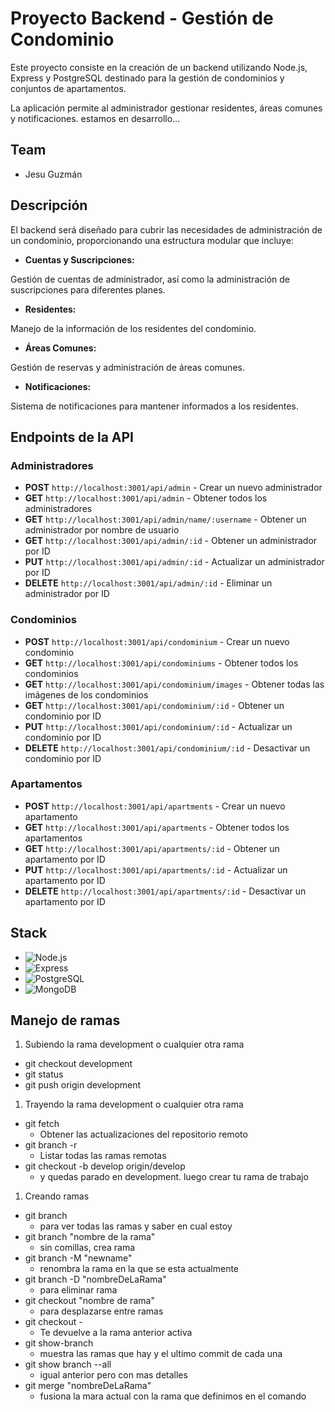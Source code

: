 # Proyecto Backend - Gestión de Condominio

Este proyecto consiste en la creación de un backend utilizando Node.js, Express y PostgreSQL
destinado para la gestión de condominios y conjuntos de apartamentos.

La aplicación permite al administrador gestionar residentes, áreas comunes y notificaciones.
estamos en desarrollo...

## Team

- Jesu Guzmán

## Descripción

El backend será diseñado para cubrir las necesidades
de administración de un condominio,
proporcionando una estructura modular que incluye:

- **Cuentas y Suscripciones:**

Gestión de cuentas de administrador, así como la administración de suscripciones para diferentes planes.

- **Residentes:**

Manejo de la información de los residentes del condominio.

- **Áreas Comunes:**

Gestión de reservas y administración de áreas comunes.

- **Notificaciones:**

Sistema de notificaciones para mantener informados a los residentes.

## Endpoints de la API

### Administradores

- **POST** `http://localhost:3001/api/admin` - Crear un nuevo administrador
- **GET** `http://localhost:3001/api/admin` - Obtener todos los administradores
- **GET** `http://localhost:3001/api/admin/name/:username` - Obtener un administrador por nombre de usuario
- **GET** `http://localhost:3001/api/admin/:id` - Obtener un administrador por ID
- **PUT** `http://localhost:3001/api/admin/:id` - Actualizar un administrador por ID
- **DELETE** `http://localhost:3001/api/admin/:id` - Eliminar un administrador por ID

### Condominios

- **POST** `http://localhost:3001/api/condominium` - Crear un nuevo condominio
- **GET** `http://localhost:3001/api/condominiums` - Obtener todos los condominios
- **GET** `http://localhost:3001/api/condominium/images` - Obtener todas las imágenes de los condominios
- **GET** `http://localhost:3001/api/condominium/:id` - Obtener un condominio por ID
- **PUT** `http://localhost:3001/api/condominium/:id` - Actualizar un condominio por ID
- **DELETE** `http://localhost:3001/api/condominium/:id` - Desactivar un condominio por ID

### Apartamentos

- **POST** `http://localhost:3001/api/apartments` - Crear un nuevo apartamento
- **GET** `http://localhost:3001/api/apartments` - Obtener todos los apartamentos
- **GET** `http://localhost:3001/api/apartments/:id` - Obtener un apartamento por ID
- **PUT** `http://localhost:3001/api/apartments/:id` - Actualizar un apartamento por ID
- **DELETE** `http://localhost:3001/api/apartments/:id` - Desactivar un apartamento por ID

## Stack

- ![Node.js](https://img.shields.io/badge/Node.js-339933?style=for-the-badge&logo=nodedotjs&logoColor=white)
- ![Express](https://img.shields.io/badge/Express.js-000000?style=for-the-badge&logo=express&logoColor=white)
- ![PostgreSQL](https://img.shields.io/badge/PostgreSQL-316192?style=for-the-badge&logo=postgresql&logoColor=white)
- ![MongoDB](https://img.shields.io/badge/MongoDB-4EA94B?style=for-the-badge&logo=mongodb&logoColor=white)

## Manejo de ramas

1. Subiendo la rama development o cualquier otra rama

- git checkout development
- git status
- git push origin development

1. Trayendo la rama development o cualquier otra rama

- git fetch
  - Obtener las actualizaciones del repositorio remoto
- git branch -r
  - Listar todas las ramas remotas
- git checkout -b develop origin/develop
  - y quedas parado en development. luego crear tu rama de trabajo

1. Creando ramas

- git branch
  - para ver todas las ramas y saber en cual estoy
- git branch "nombre de la rama"
  - sin comillas, crea rama
- git branch -M "newname"
  - renombra la rama en la que se esta actualmente
- git branch -D "nombreDeLaRama"
  - para eliminar rama
- git checkout "nombre de rama"
  - para desplazarse entre ramas
- git checkout -
  - Te devuelve a la rama anterior activa
- git show-branch
  - muestra las ramas que hay y el ultimo commit de cada una
- git show branch --all
  - igual anterior pero con mas detalles
- git merge "nombreDeLaRama"
  - fusiona la mara actual con la rama que definimos en el comando
